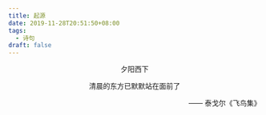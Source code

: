 ```yaml
---
title: 起源
date: 2019-11-28T20:51:50+08:00
tags: 
  - 诗句
draft: false
---
```


<p align="center">夕阳西下</p>
<p align="center">清晨的东方已默默站在面前了</p>
<p align="right">—— 泰戈尔《飞鸟集》</p>
